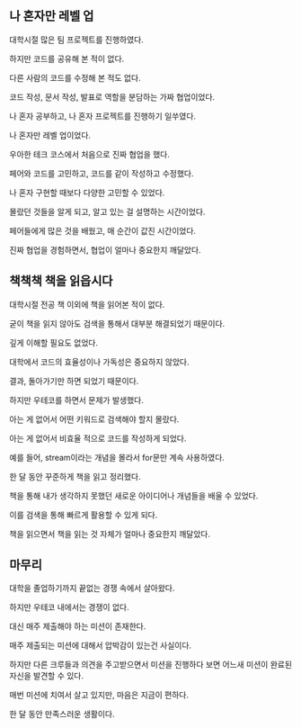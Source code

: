 ## 나 혼자만 레벨 업
대학시절 많은 팀 프로젝트를 진행하였다.

하지만 코드를 공유해 본 적이 없다.

다른 사람의 코드를 수정해 본 적도 없다.

코드 작성, 문서 작성, 발표로 역할을 분담하는 가짜 협업이었다.

나 혼자 공부하고, 나 혼자 프로젝트를 진행하기 일쑤였다.

나 혼자만 레벨 업이었다.

우아한 테크 코스에서 처음으로 진짜 협업을 했다.

페어와 코드를 고민하고, 코드를 같이 작성하고 수정했다.

나 혼자 구현할 때보다 다양한 고민할 수 있었다.

몰랐던 것들을 알게 되고, 알고 있는 걸 설명하는 시간이었다.

페어들에게 많은 것을 배웠고, 매 순간이 값진 시간이었다.

진짜 협업을 경험하면서, 협업이 얼마나 중요한지 깨달았다.


## 책책책 책을 읽읍시다
대학시절 전공 책 이외에 책을 읽어본 적이 없다.

굳이 책을 읽지 않아도 검색을 통해서 대부분 해결되었기 때문이다.

깊게 이해할 필요도 없었다.

대학에서 코드의 효율성이나 가독성은 중요하지 않았다. 

결과, 돌아가기만 하면 되었기 때문이다.

하지만 우테코를 하면서 문제가 발생했다.

아는 게 없어서 어떤 키워드로 검색해야 할지 몰랐다.

아는 게 없어서 비효율 적으로 코드를 작성하게 되었다.

예를 들어, stream이라는 개념을 몰라서 for문만 계속 사용하였다.

한 달 동안 꾸준하게 책을 읽고 정리했다.

책을 통해 내가 생각하지 못했던 새로운 아이디어나 개념들을 배울 수 있었다.

이를 검색을 통해 빠르게 활용할 수 있게 되다.

책을 읽으면서 책을 읽는 것 자체가 얼마나 중요한지 깨달았다.

## 마무리
대학을 졸업하기까지 끝없는 경쟁 속에서 살아왔다.

하지만 우테코 내에서는 경쟁이 없다.

대신 매주 제출해야 하는 미션이 존재한다.

매주 제출되는 미션에 대해서 압박감이 있는건 사실이다.

하지만 다른 크루들과 의견을 주고받으면서 미션을 진행하다 보면 어느새 미션이 완료된 자신을 발견할 수 있다.

매번 미션에 치여서 살고 있지만, 마음은 지금이 편하다.

한 달 동안 만족스러운 생활이다.
